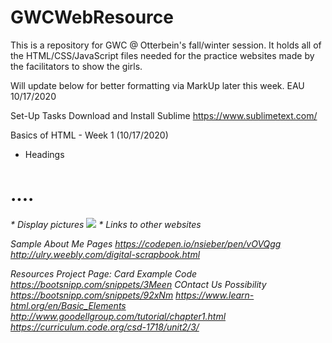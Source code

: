 # GWCWebResource
This is a repository for GWC @ Otterbein's fall/winter session. It holds all of the HTML/CSS/JavaScript files needed for the practice websites made by the facilitators to show the girls.

Will update below for better formatting via MarkUp later this week. 
EAU 10/17/2020

Set-Up Tasks
Download and Install Sublime
https://www.sublimetext.com/


Basics of HTML - Week 1 (10/17/2020) 
* Headings 
<h1> .... <h6>
* Display pictures 
  <img src="<link>"></img>
* Links to other websites
  
  Sample About Me Pages
  https://codepen.io/nsieber/pen/vOVQgg
  http://ulry.weebly.com/digital-scrapbook.html
  
  
  Resources 
  Project Page: Card Example Code 
  https://bootsnipp.com/snippets/3Meen
  COntact Us Possibility
  https://bootsnipp.com/snippets/92xNm
  https://www.learn-html.org/en/Basic_Elements
  http://www.goodellgroup.com/tutorial/chapter1.html
  https://curriculum.code.org/csd-1718/unit2/3/
  
  



  
